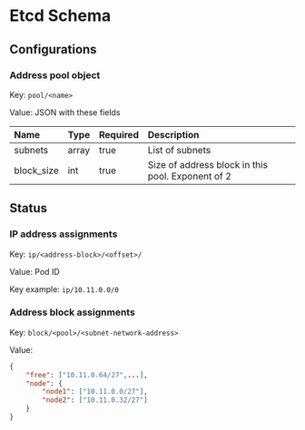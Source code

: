 Etcd Schema
===========

Configurations
----------------

### Address pool object

Key: `pool/<name>`

Value: JSON with these fields

| Name       | Type  | Required | Description                                       |
|:-----------|:------|:---------|:--------------------------------------------------|
| subnets    | array | true     | List of subnets                                   |
| block_size | int   | true     | Size of address block in this pool. Exponent of 2 |

Status
--------

### IP address assignments

Key: `ip/<address-block>/<offset>/`

Value: Pod ID

Key example: `ip/10.11.0.0/0`

### Address block assignments

Key: `block/<pool>/<subnet-network-address>`

Value:

```json
{
    "free": ["10.11.0.64/27",...],
    "node": {
        "node1": ["10.11.0.0/27"],
        "node2": ["10.11.0.32/27"]
    }
}
```

